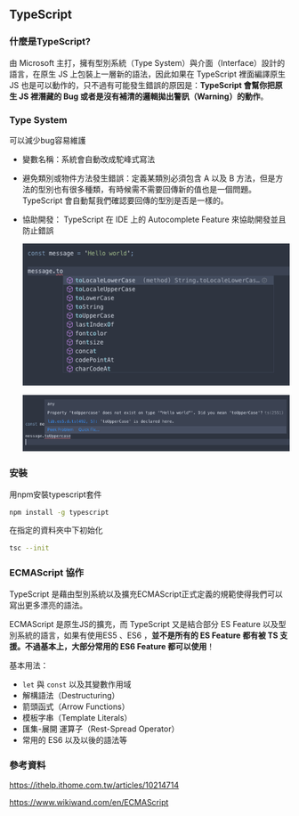## TypeScript

### 什麼是TypeScript?

由 Microsoft 主打，擁有型別系統（Type System）與介面（Interface）設計的語言，在原生 JS 上包裝上一層新的語法，因此如果在 TypeScript 裡面編譯原生 JS 也是可以動作的，只不過有可能發生錯誤的原因是：**TypeScript 會幫你把原生 JS 裡潛藏的 Bug 或者是沒有補清的邏輯拋出警訊（Warning）的動作**。

### Type System

可以減少bug容易維護

- 變數名稱：系統會自動改成駝峰式寫法

- 避免類別或物件方法發生錯誤：定義某類別必須包含 A 以及 B 方法，但是方法的型別也有很多種類，有時候需不需要回傳新的值也是一個問題。 TypeScript 會自動幫我們確認要回傳的型別是否是一樣的。

- 協助開發： TypeScript 在 IDE 上的 Autocomplete Feature 來協助開發並且防止錯誤

  ![typescript1](<https://raw.githubusercontent.com/coolgood88142/markdown_note/master/assets/images/typescript1.png>)

  ![typescript2](<https://raw.githubusercontent.com/coolgood88142/markdown_note/master/assets/images/typescript2.png>)

### 安裝

用npm安裝typescript套件

```bash
npm install -g typescript
```

在指定的資料夾中下初始化

```bash
tsc --init
```

### ECMAScript 協作

TypeScript 是藉由型別系統以及擴充ECMAScript正式定義的規範使得我們可以寫出更多漂亮的語法。

ECMAScript 是原生JS的擴充，而 TypeScript 又是結合部分 ES Feature 以及型別系統的語言，如果有使用ES5 、ES6 ，**並不是所有的 ES Feature 都有被 TS 支援。不過基本上，大部分常用的 ES6 Feature 都可以使用**！

基本用法：

- `let` 與 `const` 以及其變數作用域
- 解構語法（Destructuring）
- 箭頭函式（Arrow Functions）
- 模板字串（Template Literals）
- 匯集-展開 運算子（Rest-Spread Operator）
- 常用的 ES6 以及以後的語法等

### 參考資料

https://ithelp.ithome.com.tw/articles/10214714

https://www.wikiwand.com/en/ECMAScript


